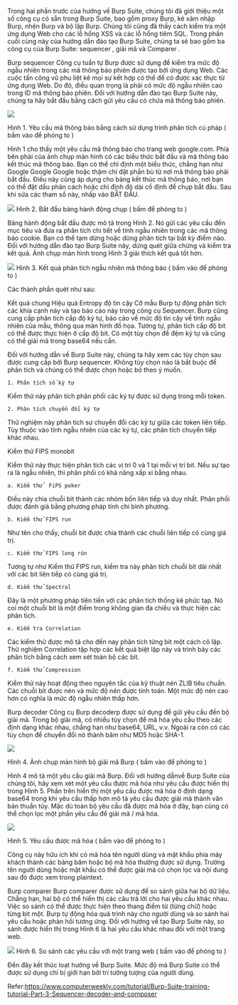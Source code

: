 Trong hai phần trước của hướng về Burp Suite, chúng tôi đã giới thiệu một số công cụ có sẵn trong Burp Suite, bao gồm proxy Burp, kẻ xâm nhập Burp, nhện Burp và bộ lặp Burp. Chúng tôi cũng đã thấy cách kiểm tra một ứng dụng Web cho các lỗ hổng XSS và các lỗ hổng tiêm SQL. Trong phần cuối cùng này của hướng dẫn đào tạo Burp Suite, chúng ta sẽ bao gồm ba công cụ của Burp Suite: sequencer , giải mã và Comparer .

Burp sequencer
Công cụ tuần tự Burp được sử dụng để kiểm tra mức độ ngẫu nhiên trong các mã thông báo phiên được tạo bởi ứng dụng Web. Các cuộc tấn công vũ phu liệt kê mọi sự kết hợp có thể để có được xác thực từ ứng dụng Web. Do đó, điều quan trọng là phải có mức độ ngẫu nhiên cao trong ID mã thông báo phiên. Đối với hướng dẫn đào tạo Burp Suite này, chúng ta hãy bắt đầu bằng cách gửi yêu cầu có chứa mã thông báo phiên.

![](https://images.viblo.asia/01358f58-0f05-4323-a5bc-cc2933e6bdb5.PNG)


Hình 1. Yêu cầu mã thông báo bằng cách sử dụng trình phân tích cú pháp ( bấm vào để phóng to )

Hình 1 cho thấy một yêu cầu mã thông báo cho trang web google.com. Phía bên phải của ảnh chụp màn hình có các biểu thức bắt đầu và mã thông báo kết thúc mã thông báo. Bạn có thể chỉ định một biểu thức, chẳng hạn như Google Google Google hoặc thậm chí đặt phần bù từ nơi mã thông báo phải bắt đầu. Điều này cũng áp dụng cho bảng kết thúc mã thông báo, nơi bạn có thể đặt dấu phân cách hoặc chỉ định độ dài cố định để chụp bắt đầu. Sau khi sửa các tham số này, nhấp vào BẮT ĐẦU.



![](https://images.viblo.asia/7f38ee80-2691-4a6d-be97-920136bad5d8.PNG)
Hình 2. Bắt đầu bảng hành động chụp ( bấm để phóng to )

Bảng hành động bắt đầu được mô tả trong Hình 2. Nó gửi các yêu cầu đến mục tiêu và đưa ra phân tích chi tiết về tính ngẫu nhiên trong các mã thông báo cookie. Bạn có thể tạm dừng hoặc dừng phân tích tại bất kỳ điểm nào. Đối với hướng dẫn đào tạo Burp Suite này, dừng quét giữa chừng và kiểm tra kết quả. Ảnh chụp màn hình trong Hình 3 giải thích kết quả tốt hơn.



![](https://images.viblo.asia/795b7af4-aad9-49d0-9d4e-734ef3e70375.PNG)
Hình 3. Kết quả phân tích ngẫu nhiên mã thông báo ( bấm vào để phóng to )

Các thành phần quét như sau:

Kết quả chung
Hiệu quả Entropy 
độ tin cậy
Cỡ mẫu
Burp tự động phân tích các khía cạnh này và tạo báo cáo này trong công cụ Sequencer. Burp cũng cung cấp phân tích cấp độ ký tự, báo cáo về mức độ tin cậy về tính ngẫu nhiên của mẫu, thông qua màn hình đồ họa. Tương tự, phân tích cấp độ bit có thể được thực hiện ở cấp độ bit. Có một tùy chọn để đệm ký tự và cũng có thể giải mã trong base64 nếu cần.

Đối với hướng dẫn về Burp Suite này, chúng ta hãy xem các tùy chọn sau được cung cấp bởi Burp sequencer. Không tùy chọn nào là bắt buộc để phân tích và chúng có thể được chọn hoặc bỏ theo ý muốn.

    1. Phân tích số ký tự

Kiểm thử  này phân tích phân phối các ký tự được sử dụng trong mỗi token.

    2. Phân tích chuyển đổi ký tự

Thử nghiệm này phân tích sự chuyển đổi các ký tự giữa các token liên tiếp. Tùy thuộc vào tính ngẫu nhiên của các ký tự, các phân tích chuyển tiếp khác nhau.






Kiểm thử FIPS monobit 

Kiểm thử này thực hiện phân tích các vị trí 0 và 1 tại mỗi vị trí bit. Nếu sự tạo ra là ngẫu nhiên, thì phân phối có khả năng xấp xỉ bằng nhau.

    a. Kiểm thử  FiPS poker 

Điều này chia chuỗi bit thành các nhóm bốn liên tiếp và duy nhất. Phân phối được đánh giá bằng phương pháp tính chi bình phương.

    b. Kiểm thử FIPS run

Như tên cho thấy, chuỗi bit được chia thành các chuỗi liên tiếp có cùng giá trị.

    c. Kiểm thử FIPS long rún

Tương tự như  Kiểm thử FIPS run, kiểm tra này phân tích chuỗi bit dài nhất với các bit liên tiếp có cùng giá trị.

    d. Kiểm thử Spectral

Đây là một phương pháp tiên tiến với các phân tích thống kê phức tạp. Nó coi một chuỗi bit là một điểm trong không gian đa chiều và thực hiện các phân tích.

    e. Kiểm tra Correlation

Các kiểm thử được mô tả cho đến nay phân tích từng bit một cách cô lập. Thử nghiệm Correlation  tập hợp các kết quả biệt lập này và trình bày các phân tích bằng cách xem xét toàn bộ các bit.

    f. Kiểm thử Compression

Kiểm thử  này hoạt động theo nguyên tắc của kỹ thuật nén ZLIB tiêu chuẩn. Các chuỗi bit được nén và mức độ nén được tính toán. Một mức độ nén cao hơn có nghĩa là mức độ ngẫu nhiên thấp hơn.

Burp decoder
Công cụ Burp decoderp được sử dụng để gửi yêu cầu đến bộ giải mã. Trong bộ giải mã, có nhiều tùy chọn để mã hóa yêu cầu theo các định dạng khác nhau, chẳng hạn như base64, URL, v.v. Ngoài ra còn có các tùy chọn để chuyển đổi nó thành băm như MD5 hoặc SHA-1.

![](https://images.viblo.asia/8f3536a5-7561-4c8c-b47e-f7a7bf99b115.PNG)

Hình 4. Ảnh chụp màn hình bộ giải mã Burp ( bấm vào để phóng to )

Hình 4 mô tả một yêu cầu giải mã Burp. Đối với hướng dẫnvề Burp Suite của chúng tôi, hãy xem xét một yêu cầu được mã hóa như yêu cầu được hiển thị trong Hình 5. Phần trên hiển thị một yêu cầu được mã hóa ở định dạng base64 trong khi yêu cầu thấp hơn mô tả yêu cầu được giải mã thành văn bản thuần túy. Mặc dù toàn bộ yêu cầu đã được mã hóa ở đây, bạn cũng có thể chọn lọc một phần yêu cầu để giải mã / mã hóa.  


![](https://images.viblo.asia/79e1a589-6588-4204-9d72-c4777f9b5ba0.PNG)

Hình 5. Yêu cầu được mã hóa ( bấm vào để phóng to )

Công cụ này hữu ích khi có mã hóa tên người dùng và mật khẩu phía máy khách thành các bảng băm hoặc bộ mã hóa thường được sử dụng. Trường tên người dùng hoặc mật khẩu có thể được giải mã có chọn lọc và nội dung sau đó được xem trong plaintext.

Burp comparer
Burp comparer được sử dụng để so sánh giữa hai bộ dữ liệu. Chẳng hạn, hai bộ có thể hiển thị các câu trả lời cho hai yêu cầu khác nhau. Việc so sánh có thể được thực hiện theo thang điểm từ (từng chữ) hoặc từng bit một. Burp tự động hóa quá trình này cho người dùng và so sánh hai yêu cầu hoặc phản hồi tương ứng. Đối với hướng về tạo Burp Suite này, so sánh được hiển thị trong Hình 6 là hai yêu cầu khác nhau đối với một trang web.



![](https://images.viblo.asia/70cb197b-bd32-44aa-9c3a-eb0a41bfbcfa.PNG)
Hình 6. So sánh các yêu cầu với một trang web ( bấm vào để phóng to )

Đến đây  kết thúc loạt hướng về Burp Suite. Mức độ mà Burp Suite có thể được sử dụng chỉ bị giới hạn bởi trí tưởng tượng của người dùng.

Refer:https://www.computerweekly.com/tutorial/Burp-Suite-training-tutorial-Part-3-Sequencer-decoder-and-composer